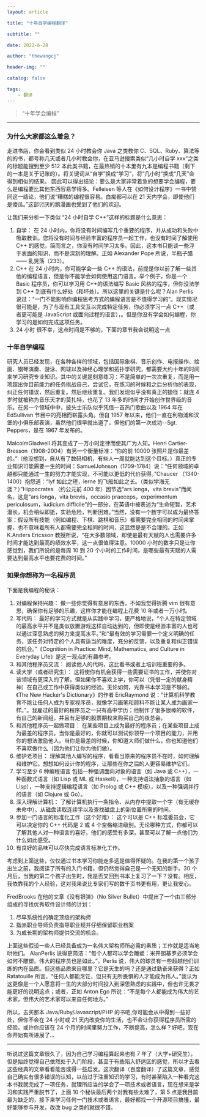 ```yaml
---
layout: article

title: "十年自学编程翻译"

subtitle: ""

date: 2022-6-28

author: "thewangcj"

header-img: ""

catalog: false

tags:
    - 翻译
---
```


> “十年学会编程”

---

<!--more-->

### 为什么大家都这么着急？

走进书店，你会看到类似 24 小时教会你 Java 之类教你 C、SQL、Ruby、算法等的的书，都号称几天或者几小时教会你，在亚马逊搜索类似“几小时自学 xxx”之类的标题能搜到至少 512 本此类书籍，在最热销的十本里有九本是编程书籍（剩下的一本是关于记账的）。将关键词从“自学”换成“学习”，将“几小时”换成“几天”会得到相似的结果。
因此可以得出结论：要么是大家非常着急的想要学会编程，要么是编程要比其他东西容易学得多。Felleisen 等人在《如何设计程序》一书中赞同这一结论，他们说“糟糕的编程很容易。白痴都可以在 21 天内学会，即使他们是傻瓜。”这部讨厌的鹅漫画也受到了他们的欢迎。

让我们来分析一下类似 “24 小时自学 C++”这样的标题是什么意思：

1. 自学：
   在 24 小时内，你将没有时间编写几个重要的程序，并从成功和失败中吸取教训。您将没有时间与经验丰富的程序员一起工作，也没有时间了解使用 C++ 的感觉。简而言之，你没有时间学习太多。因此，这本书只能谈一些浮于表面的知识，而不是深刻的理解。正如 Alexander Pope 所说，半瓶子醋 —— 乱晃荡（233）。
2. C++
   在 24 小时内，你可能学会一些 C++ 的语法，前提是你以前了解一些其他的编程语言，但是你不能学会如何使用这门语言。举个例子，你是一个 Basic 程序员，你可以学习用 C++的语法编写 Basic 风格的程序，但你没法学到 C++ 到底有什么好处（和坏处）。所以这里的关键是什么呢？Alan Perlis 说过：“一门不能影响你编程思考方式的编程语言是不值得学习的”。现实情况很可能是，为了与现有工具交互以完成特定任务，你必须学习一点 C++（或者更可能是 JavaScript 或面向过程的语言），。但是你没有学会如何编程，你学习的是如何完成这项任务。
3. 24 小时
   很不幸，这点时间是不够的，下面的章节我会说明这一点

### 十年自学编程

研究人员已经发现，在各种各样的领域，包括国际象棋、音乐创作、电报操作、绘画、钢琴演奏、游泳、网球以及神经心理学和拓扑学研究，都需要大约十年的时间来学习研究专业知识。其中的关键是刻意练习：不是简单的一次次重复，而是用一项超出你目前能力的任务挑战自己，尝试它，在练习的时候和之后分析你的表现，纠正任何错误，然后重复。然后继续重复。我们发现似乎没有真正的捷径：就连 4 岁时就被称为音乐天才的莫扎特，也花了 13 年多的时间才开始创作世界级的音乐。在另一个领域中中，披头士乐队似乎凭借一首热门歌曲以及 1964 年在 EdSullivan 节目中的亮相而崭露头角。但自 1957 年以来，他们一直在利物浦和汉堡的小俱乐部表演，虽然他们很早就出道了，但他们的第一次成功--Sgt. Peppers，是在 1967 年发布的。

MalcolmGladwell 将其变成了一万小时定律而使其广为人知。Henri Cartier-Bresson（1908-2004）有另一个衡量标准：“你的前 10000 张照片是你最差的。”（他没想到，自从有了数码相机，有些人一周就能达到这个目标。）真正的专业知识可能需要一生的时间：SamuelJohnson（1709-1784）说：“任何领域的卓越都只能通过一生的努力才能实现，不可能以更低的代价获得。”Chaucer （1340-1400）抱怨道：“lyf 如此之短，lerne 的飞船如此之长。（类似学海无涯？）”Hippocrates （约公元前 400 年）因节选“ars longa，vita brevis”而闻名，这是“ars longa，vita brevis，occasio praeceps，experimentum periculosum，iudicium difficile”的一部分，在英语中被表述为“生命短暂，艺术漫长，机会稍纵即逝，实验危险，判断困难。”当然，没有一个数字可以成为最终答案：假设所有技能（例如编程、下棋、跳棋和音乐）都需要完全相同的时间来掌握，也不意味着所有人都需要完全相同的时间，这显然是是不合理的。正如 K.Anders Ericsson 教授所说，“在大多数领域，即使是最有天赋的人也需要许多时间才能达到最高的绩效水平，这一点很值得注意。10000 小时的数字只是让你感觉到，我们所说的是每周 10 到 20 个小时的工作时间，是哪些最有天赋的人需要达到最高水平也要花费的时间。”

### 如果你想称为一名程序员

下面是我编程的秘诀：

1. 对编程保持兴趣：
   做一些你觉得有意思的东西，不如我觉得折腾 vim 很有意思，确保你有足够的乐趣，这样你才能在编程上花费 10 年或者一万小时。
2. 写代码：
   最好的学习方式就是从实践中学习，更严格地说，“个人在特定领域的最高水平并不是类似放置游戏这样自动达到的，但即使是经验丰富的人也可以通过深思熟虑的努力来提高水平。”和“最有效的学习需要一个定义明确的任务，该任务对特定的个人具有适当的难度，充分的反馈，以及重复和纠正错误的机会。”《Cognition in Practice: Mind, Mathematics, and Culture in Everyday Life》是这一观点的有趣参考。
3. 和其他程序员交流：
   阅读他人的代码，这比看书或者上培训班重要的多。
4. 读大学（或者研究生）：
   这将使你有机会获得一些需要证书的工作，并使你对该领域有更深入的了解，但如果你不喜欢上学，你可以（凭借一定的献身精神）在自己或工作中获得类似的经验。无论如何，光靠书本学习是不够的。《The New Hacker's Dictionary》的作者 EricRaymond 说：“计算机科学教育不能让任何人成为专家程序员，就像学习画笔和颜料不能让某人成为画家一样。”。我雇过的最好的程序员之一只有高中学历；他制作了很多很棒的软件，有自己的新闻组，并且有足够的股票期权来购买自己的夜总会。
5. 和其他程序员一起做项目：
   在某些项目上成为最好的程序员；在某些项目上成为最差的程序员。当你是最好的，你就可以测试你领导一个项目的能力，并用你的想法激励他人。当你是最差的时候，你知道大师们做什么，你也知道他们不喜欢做什么（因为他们让你为他们做）。
6. 维护老项目：
   理解其他人编写的程序，看看当原来的程序员不在时，如何理解和维护它。想想如何设计你的程序，让那些在你之后的人更容易维护它们。
7. 学习至少 6 种编程语言
   包括一种强调面向对象的语言（如 Java 或 C++），一种函数式语言（如 Lisp 或 ML 或 Haskell），一种支持语法抽象的语言（如 Lisp），一种支持逻辑编程语言（如 Prolog 或 C++ 模板），以及一种强调并行的语言（如 Clojure 或 Go）。
8. 深入理解计算机：
   了解计算机执行一条指令、从内存中提取一个字（有无缓存未命中）、从磁盘读取连续字以及查找磁盘上的新位置所需的时间。
9. 参加一门语言的标准化工作（这个好难）：
   这个可以是 C++ 标准委员会，它可以决定你的 C++ 代码是 2 或 4 个空格缩进级别。无论哪种方式，你都可以了解其他人对一种语言的喜好，他们的感受有多深，甚至可以了解一点他们为什么如此感受。
10. 有良好的品味可以尽快完成语言标准化工作。

考虑到上面这些，仅仅通过书本学习你能走多远是值得怀疑的。在我的第一个孩子出生之前，我阅读了所有的入门书籍，但仍然觉得自己是一个无知的新手。30 个月后，当我的第二个孩子出生时，我是否又回到书本上复习了一下？没有。相反，我依靠我的个人经验，这对我来说比专家们写的数千页书更有用，更让我安心。

FredBrooks 在他的文章《没有银弹》（No Silver Bullet）中提出了一个由三部分组成的寻找优秀软件设计师的计划：

1. 尽早系统性的确定顶级的架构师
2. 指派职业导师负责指导职业规并仔细保留职业档案
3. 为成长期的架构师提供交流的机会。

上面这些假设一些人已经具备成为一名伟大架构师所必需的素质；工作就是适当地哄他们。 AlanPerlis 说得更简洁：“每个人都可以学会雕塑：米开朗基罗必须学会如何不雕塑。伟大的程序员也是如此。”。Perlis 说，伟大的球员有一些超越他们训练的内在品质。但这些品质来自哪里？它是天生的吗？还是通过勤奋来获得？正如 Ratatouille 所言，“任何人都能烹饪，但只有无所畏惧的人才能成为伟人。”我认为这更像是一个人愿意将一生的大部分时间投入到深思熟虑的实践中，但也许无畏才能更好的说明这点；或者，正如 Anton Ego 所说：“不是每个人都能成为伟大的艺术家，但伟大的艺术家可以来自任何地方。”

所以，去买那本 Java/Ruby/Javascript/PHP 的书吧,你可能会从中得到一些好处，但你不会在 24 小时或 21 天内改变你的生活，也不会让你获得程序员所需的经验。或许你应该在 24 个月的时间里努力工作，不断提高，怎么样？好吧，现在你开始有所进展了...

---

听说过这篇文章很久了，因为自己学习编程算起来也有 7 年了（大学+研究生），但是始终觉得自己依然处于入门阶段，甚至于有些陷入舒适区的感觉，所以才去看这些经典的文章看看能否或得一些启发。这次翻译（百度翻译）了这篇文章，感觉自己确实有很多错误的认知，以前过于注重知识的学习，有时甚至陷入一种看完这本书我就完成了一项任务，就理所应当的学会了一项技术或者语言，现在想来是学习和实践严重脱节了，上面 10 个秘诀最后两个对我有些太难了，第 5 点是我目前最为缺乏的，接下来学习任何一门技术或者语言，最好都找一个开源项目搞懂，最好能够参与开发，改改 bug 之类的就很不错。
